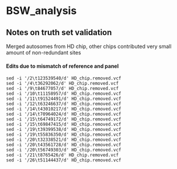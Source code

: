 # BSW_analysis

## Notes on truth set validation

Merged autosomes from HD chip, other chips contributed very small amount of non-redundant sites


#### Edits due to mismatch of reference and panel

```
sed -i '/2\t123539540/d' HD_chip.removed.vcf 
sed -i '/4\t36292062/d' HD_chip.removed.vcf 
sed -i '/9\t84677057/d' HD_chip.removed.vcf 
sed -i '/10\t11158957/d' HD_chip.removed.vcf 
sed -i '/11\t91524491/d' HD_chip.removed.vcf 
sed -i '/12\t63246637/d' HD_chip.removed.vcf 
sed -i '/14\t43010217/d' HD_chip.removed.vcf 
sed -i '/14\t70964024/d' HD_chip.removed.vcf 
sed -i '/15\t64749172/d' HD_chip.removed.vcf 
sed -i '/15\t69847415/d' HD_chip.removed.vcf 
sed -i '/19\t39399538/d' HD_chip.removed.vcf 
sed -i '/19\t55836350/d' HD_chip.removed.vcf 
sed -i '/20\t32338521/d' HD_chip.removed.vcf 
sed -i '/20\t43561728/d' HD_chip.removed.vcf 
sed -i '/20\t56749303/d' HD_chip.removed.vcf 
sed -i '/21\t8765426/d' HD_chip.removed.vcf 
sed -i '/26\t51144437/d' HD_chip.removed.vcf 
```
